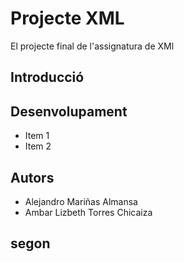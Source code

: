 # Projecte XML

El projecte final de l'assignatura de XMl

## Introducció

## Desenvolupament
* Item 1
* Item 2


## Autors

- Alejandro Mariñas Almansa
- Ambar Lizbeth Torres Chicaiza


## segon